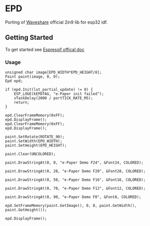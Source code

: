 # EPD 

Porting of [Waveshare](https://github.com/waveshare/e-Paper) official 2in9 lib for esp32 idf.

## Getting Started

To get started see [Espressif offical doc](https://docs.espressif.com/projects/esp-idf/en/latest/get-started/index.html)

### Usage

```
unsigned char image[EPD_WIDTH*EPD_HEIGHT/8];
Paint paint(image, 0, 0);
Epd epd;
	
if (epd.Init(lut_partial_update) != 0) {
    ESP_LOGE(kEPDTAG, "e-Paper init failed");
    vTaskDelay(2000 / portTICK_RATE_MS);
    return;
}

epd.ClearFrameMemory(0xFF); 
epd.DisplayFrame();
epd.ClearFrameMemory(0xFF); 
epd.DisplayFrame();

paint.SetRotate(ROTATE_90);
paint.SetWidth(EPD_WIDTH);
paint.SetHeight(EPD_HEIGHT);

paint.Clear(UNCOLORED);

paint.DrawStringAt(0, 0, "e-Paper Demo F24", &Font24, COLORED);

paint.DrawStringAt(0, 28, "e-Paper Demo F20", &Font20, COLORED);

paint.DrawStringAt(0, 50, "e-Paper Demo F16", &Font16, COLORED);

paint.DrawStringAt(0, 70, "e-Paper Demo F12", &Font12, COLORED);

paint.DrawStringAt(0, 90, "e-Paper Demo F8", &Font8, COLORED);

epd.SetFrameMemory(paint.GetImage(), 0, 0, paint.GetWidth(), paint.GetHeight());

epd.DisplayFrame();

```